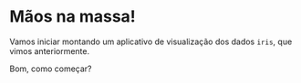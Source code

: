 # Mãos na massa!

Vamos iniciar montando um aplicativo de visualização dos dados `iris`, que vimos anteriormente. 

Bom, como começar?
